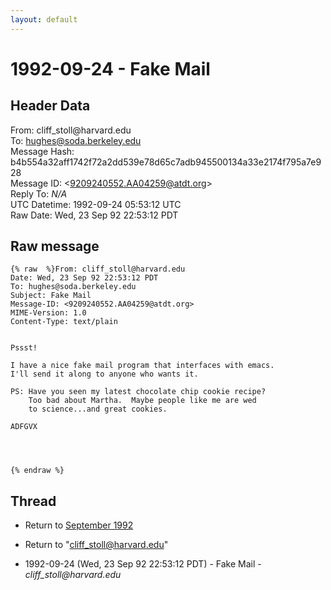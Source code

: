 ```yaml
---
layout: default
---
```


# 1992-09-24 - Fake Mail

## Header Data

From: cliff_stoll<span>@</span>harvard.edu<br>
To: hughes@soda.berkeley.edu<br>
Message Hash: b4b554a32aff1742f72a2dd539e78d65c7adb945500134a33e2174f795a7e928<br>
Message ID: \<9209240552.AA04259@atdt.org\><br>
Reply To: _N/A_<br>
UTC Datetime: 1992-09-24 05:53:12 UTC<br>
Raw Date: Wed, 23 Sep 92 22:53:12 PDT<br>

## Raw message

```
{% raw  %}From: cliff_stoll@harvard.edu
Date: Wed, 23 Sep 92 22:53:12 PDT
To: hughes@soda.berkeley.edu
Subject: Fake Mail
Message-ID: <9209240552.AA04259@atdt.org>
MIME-Version: 1.0
Content-Type: text/plain


Pssst!
 
I have a nice fake mail program that interfaces with emacs.
I'll send it along to anyone who wants it.
 
PS: Have you seen my latest chocolate chip cookie recipe?
    Too bad about Martha.  Maybe people like me are wed
    to science...and great cookies.
 
ADFGVX




{% endraw %}
```

## Thread

+ Return to [September 1992](/archive/1992/09)

+ Return to "[cliff_stoll<span>@</span>harvard.edu](/author/cliff_stoll_at_harvard_edu)"

+ 1992-09-24 (Wed, 23 Sep 92 22:53:12 PDT) - Fake Mail - _cliff_stoll@harvard.edu_

